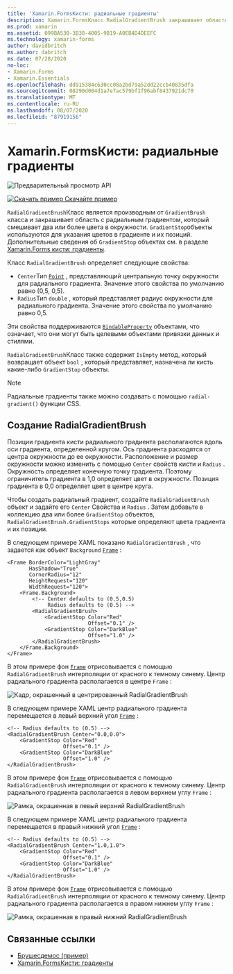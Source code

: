 ```yaml
---
title: 'Xamarin.FormsКисти: радиальные градиенты'
description: Xamarin.FormsКласс RadialGradientBrush закрашивает область с радиальным градиентом.
ms.prod: xamarin
ms.assetid: 099BA530-3B38-4005-9B19-A0EB4D4DEEFC
ms.technology: xamarin-forms
author: davidbritch
ms.author: dabritch
ms.date: 07/28/2020
no-loc:
- Xamarin.Forms
- Xamarin.Essentials
ms.openlocfilehash: dd915384c630cc08a2bd79a52dd22ccb40835dfa
ms.sourcegitcommit: 08290d004d1a7e7ac579bf1f96abf8437921dc70
ms.translationtype: MT
ms.contentlocale: ru-RU
ms.lasthandoff: 08/07/2020
ms.locfileid: "87919156"
---
```

# <a name="no-locxamarinforms-brushes-radial-gradients"></a>Xamarin.FormsКисти: радиальные градиенты

![Предварительный просмотр API](~/media/shared/preview.png "Этот API-интерфейс сейчас доступен в предварительной версии.")

[![Скачать пример](~/media/shared/download.png) Скачайте пример](https://docs.microsoft.com/samples/xamarin/xamarin-forms-samples/userinterface-brushdemos/)

`RadialGradientBrush`Класс является производным от `GradientBrush` класса и закрашивает область с радиальным градиентом, который смешивает два или более цвета в окружности. `GradientStop`объекты используются для указания цветов в градиенте и их позиций. Дополнительные сведения об `GradientStop` объектах см. в разделе [ Xamarin.Forms кисти: градиенты](gradient.md).

Класс `RadialGradientBrush` определяет следующие свойства:

- `Center`Тип [`Point`](xref:Xamarin.Forms.Point) , представляющий центральную точку окружности для радиального градиента. Значение этого свойства по умолчанию равно (0,5, 0,5).
- `Radius`Тип `double` , который представляет радиус окружности для радиального градиента. Значение этого свойства по умолчанию равно 0,5.

Эти свойства поддерживаются [`BindableProperty`](xref:Xamarin.Forms.BindableProperty) объектами, что означает, что они могут быть целевыми объектами привязки данных и стилями.

`RadialGradientBrush`Класс также содержит `IsEmpty` метод, который возвращает объект `bool` , который представляет, назначена ли кисть какие-либо `GradientStop` объекты.

> [!NOTE]
> Радиальные градиенты также можно создавать с помощью `radial-gradient()` функции CSS.

## <a name="create-a-radialgradientbrush"></a>Создание RadialGradientBrush

Позиции градиента кисти радиального градиента располагаются вдоль оси градиента, определенной кругом. Ось градиента расходятся от центра окружности до ее окружности. Расположение и размер окружности можно изменить с помощью `Center` свойств кисти и `Radius` . Окружность определяет конечную точку градиента. Поэтому ограничитель градиента в 1,0 определяет цвет в окружности. Позиция градиента в 0,0 определяет цвет в центре круга.

Чтобы создать радиальный градиент, создайте `RadialGradientBrush` объект и задайте его `Center` Свойства и `Radius` . Затем добавьте в коллекцию два или более `GradientStop` объектов, `RadialGradientBrush.GradientStops` которые определяют цвета градиента и их позиции.

В следующем примере XAML показано `RadialGradientBrush` , что задается как объект `Background` [`Frame`](xref:Xamarin.Forms.Frame) :

```xaml    
<Frame BorderColor="LightGray"
       HasShadow="True"
       CornerRadius="12"
       HeightRequest="120"
       WidthRequest="120">
    <Frame.Background>
        <!-- Center defaults to (0.5,0.5)
             Radius defaults to (0.5) -->
        <RadialGradientBrush>
            <GradientStop Color="Red"
                          Offset="0.1" />
            <GradientStop Color="DarkBlue"
                          Offset="1.0" />
        </RadialGradientBrush>
    </Frame.Background>
</Frame>
```

В этом примере фон [`Frame`](xref:Xamarin.Forms.Frame) отрисовывается с помощью `RadialGradientBrush` интерполяции от красного к темному синему. Центр радиального градиента располагается в центре `Frame` :

![Кадр, окрашенный в центрированный RadialGradientBrush](radialgradient-images/center.png)

В следующем примере XAML центр радиального градиента перемещается в левый верхний угол [`Frame`](xref:Xamarin.Forms.Frame) :

```xaml
<!-- Radius defaults to (0.5) -->
<RadialGradientBrush Center="0.0,0.0">
    <GradientStop Color="Red"
                  Offset="0.1" />
    <GradientStop Color="DarkBlue"
                  Offset="1.0" />
</RadialGradientBrush>
```

В этом примере фон [`Frame`](xref:Xamarin.Forms.Frame) отрисовывается с помощью `RadialGradientBrush` интерполяции от красного к темному синему. Центр радиального градиента располагается в левом верхнем углу `Frame` :

![Рамка, окрашенная в левый верхний RadialGradientBrush](radialgradient-images/top-left.png)

В следующем примере XAML центр радиального градиента перемещается в правый нижний угол [`Frame`](xref:Xamarin.Forms.Frame) :

```xaml
<!-- Radius defaults to (0.5) -->
<RadialGradientBrush Center="1.0,1.0">
    <GradientStop Color="Red"
                  Offset="0.1" />
    <GradientStop Color="DarkBlue"
                  Offset="1.0" />
</RadialGradientBrush>            
```

В этом примере фон [`Frame`](xref:Xamarin.Forms.Frame) отрисовывается с помощью `RadialGradientBrush` интерполяции от красного к темному синему. Центр радиального градиента располагается в правом нижнем углу `Frame` :

![Рамка, окрашенная в правый нижний RadialGradientBrush](radialgradient-images/bottom-right.png)

## <a name="related-links"></a>Связанные ссылки

- [Брушесдемос (пример)](https://docs.microsoft.com/samples/xamarin/xamarin-forms-samples/userinterface-brushdemos/)
- [Xamarin.FormsКисти: градиенты](gradient.md)

